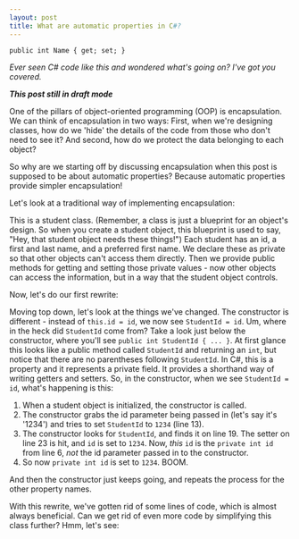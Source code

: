 ```yaml
---
layout: post
title: What are automatic properties in C#?
---
```


`public int Name { get; set; }`

_Ever seen C# code like this and wondered what's going on? I've got you covered._

**_This post still in draft mode_**

One of the pillars of object-oriented programming (OOP) is encapsulation. We can think of encapsulation in two ways: First, when we're designing classes, how do we 'hide' the details of the code from those who don't need to see it? And second, how do we protect the data belonging to each object?

So why are we starting off by discussing encapsulation when this post is supposed to be about automatic properties? Because automatic properties provide simpler encapsulation!

Let's look at a traditional way of implementing encapsulation:

<script src="https://gist.github.com/SurlyMae/77770f5492632387a089a3538d579654.js"></script>

This is a student class. (Remember, a class is just a blueprint for an object's design. So when you create a student object, this blueprint is used to say, "Hey, that student object needs these things!") Each student has an id, a first and last name, and a preferred first name. We declare these as private so that other objects can't access them directly. Then we provide public methods for getting and setting those private values - now other objects can access the information, but in a way that the student object controls.

Now, let's do our first rewrite:

<script src="https://gist.github.com/SurlyMae/891916083a117d1ddd8bdf2cff672db5.js"></script>

Moving top down, let's look at the things we've changed. The constructor is different - instead of `this.id = id`, we now see `StudentId = id`. Um, where in the heck did `StudentId` come from? Take a look just below the constructor, where you'll see `public int StudentId { ... }`. At first glance this looks like a public method called `StudentId` and returning an `int`, but notice that there are no parentheses following `StudentId`. In C#, this is a property and it represents a private field. It provides a shorthand way of writing getters and setters. So, in the constructor, when we see `StudentId = id`, what's happening is this:

1. When a student object is initialized, the constructor is called.
2. The constructor grabs the id parameter being passed in (let's say it's '1234') and tries to set `StudentId` to `1234` (line 13).
3. The constructor looks for `StudentId`, and finds it on line 19. The setter on line 23 is hit, and `id` is set to `1234`. Now, _this_ `id` is the `private int id` from line 6, _not_ the id parameter passed in to the constructor.
4. So now `private int id` is set to `1234`. BOOM.

And then the constructor just keeps going, and repeats the process for the other property names.

With this rewrite, we've gotten rid of some lines of code, which is almost always beneficial. Can we get rid of even more code by simplifying this class further? Hmm, let's see:

<script src="https://gist.github.com/SurlyMae/8553dd325ee5b4e709e148ec46d427ae.js"></script>
